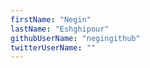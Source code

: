 ```yaml
---
firstName: "Negin"
lastName: "Eshghipour"
githubUserName: "negingithub"
twitterUserName: ""
---
```

